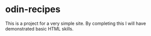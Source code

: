 # odin-recipes
This is a project for a very simple site. By completing this I will have demonstrated basic HTML skills.
